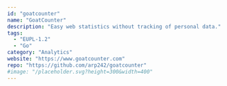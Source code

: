 ```yaml
---
id: "goatcounter"
name: "GoatCounter"
description: "Easy web statistics without tracking of personal data."
tags:
  - "EUPL-1.2"
  - "Go"
category: "Analytics"
website: "https://www.goatcounter.com"
repo: "https://github.com/arp242/goatcounter"
#image: "/placeholder.svg?height=300&width=400"
---
```



